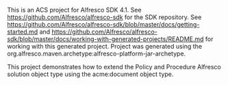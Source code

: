 This is an ACS project for Alfresco SDK 4.1. See https://github.com/Alfresco/alfresco-sdk for the SDK repository. See
https://github.com/Alfresco/alfresco-sdk/blob/master/docs/getting-started.md and https://github.com/Alfresco/alfresco-sdk/blob/master/docs/working-with-generated-projects/README.md 
for working with this generated project. Project was generated using the org.alfresco.maven.archetype:alfresco-platform-jar-archetype.

This project demonstrates how to extend the Policy and Procedure Alfresco solution object type using the acme:document object type.